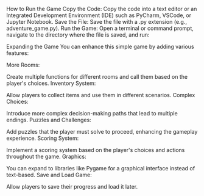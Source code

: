 How to Run the Game
Copy the Code: Copy the code into a text editor or an Integrated Development Environment (IDE) such as PyCharm, VSCode, or Jupyter Notebook.
Save the File: Save the file with a .py extension (e.g., adventure_game.py).
Run the Game: Open a terminal or command prompt, navigate to the directory where the file is saved, and run:

Expanding the Game
You can enhance this simple game by adding various features:

More Rooms:

Create multiple functions for different rooms and call them based on the player's choices.
Inventory System:

Allow players to collect items and use them in different scenarios.
Complex Choices:

Introduce more complex decision-making paths that lead to multiple endings.
Puzzles and Challenges:

Add puzzles that the player must solve to proceed, enhancing the gameplay experience.
Scoring System:

Implement a scoring system based on the player's choices and actions throughout the game.
Graphics:

You can expand to libraries like Pygame for a graphical interface instead of text-based.
Save and Load Game:

Allow players to save their progress and load it later.
